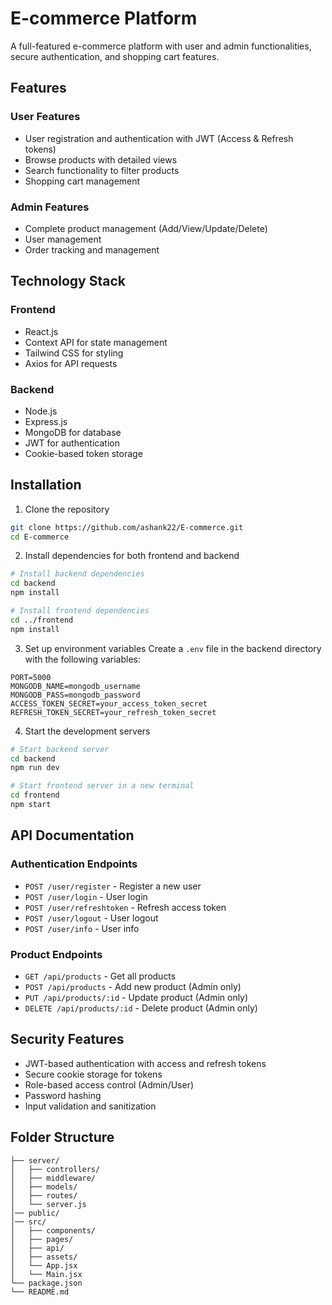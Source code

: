 # E-commerce Platform

A full-featured e-commerce platform with user and admin functionalities, secure authentication, and shopping cart features.

## Features

### User Features
- User registration and authentication with JWT (Access & Refresh tokens)
- Browse products with detailed views
- Search functionality to filter products
- Shopping cart management

### Admin Features
- Complete product management (Add/View/Update/Delete)
- User management
- Order tracking and management

## Technology Stack

### Frontend
- React.js
- Context API for state management
- Tailwind CSS for styling
- Axios for API requests

### Backend
- Node.js
- Express.js
- MongoDB for database
- JWT for authentication
- Cookie-based token storage

## Installation

1. Clone the repository
```bash
git clone https://github.com/ashank22/E-commerce.git
cd E-commerce
```

2. Install dependencies for both frontend and backend
```bash
# Install backend dependencies
cd backend
npm install

# Install frontend dependencies
cd ../frontend
npm install
```

3. Set up environment variables
Create a `.env` file in the backend directory with the following variables:
```env
PORT=5000
MONGODB_NAME=mongodb_username
MONGODB_PASS=mongodb_password
ACCESS_TOKEN_SECRET=your_access_token_secret
REFRESH_TOKEN_SECRET=your_refresh_token_secret
```

4. Start the development servers
```bash
# Start backend server
cd backend
npm run dev

# Start frontend server in a new terminal
cd frontend
npm start
```

## API Documentation

### Authentication Endpoints
- `POST /user/register` - Register a new user
- `POST /user/login` - User login
- `POST /user/refreshtoken` - Refresh access token
- `POST /user/logout` - User logout
- `POST /user/info` - User info

### Product Endpoints
- `GET /api/products` - Get all products
- `POST /api/products` - Add new product (Admin only)
- `PUT /api/products/:id` - Update product (Admin only)
- `DELETE /api/products/:id` - Delete product (Admin only)


## Security Features

- JWT-based authentication with access and refresh tokens
- Secure cookie storage for tokens
- Role-based access control (Admin/User)
- Password hashing
- Input validation and sanitization

## Folder Structure

```
├── server/
│   ├── controllers/
│   ├── middleware/
│   ├── models/
│   ├── routes/
│   └── server.js
│── public/
│── src/
│   ├── components/
│   ├── pages/
│   ├── api/
│   ├── assets/
│   └── App.jsx
│   └── Main.jsx
└── package.json
└── README.md
```


